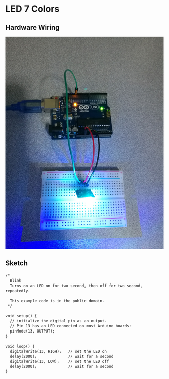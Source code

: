 # LED 7 Colors

## Hardware Wiring
![Image](../../Examples/sensor-kit-for-arduino/030_led_7colors.jpg)

## Sketch
```
/*
  Blink
  Turns on an LED on for two second, then off for two second, repeatedly.
 
  This example code is in the public domain.
 */

void setup() {                
  // initialize the digital pin as an output.
  // Pin 13 has an LED connected on most Arduino boards:
  pinMode(13, OUTPUT);     
}

void loop() {
  digitalWrite(13, HIGH);   // set the LED on
  delay(2000);              // wait for a second
  digitalWrite(13, LOW);    // set the LED off
  delay(2000);              // wait for a second
}
```